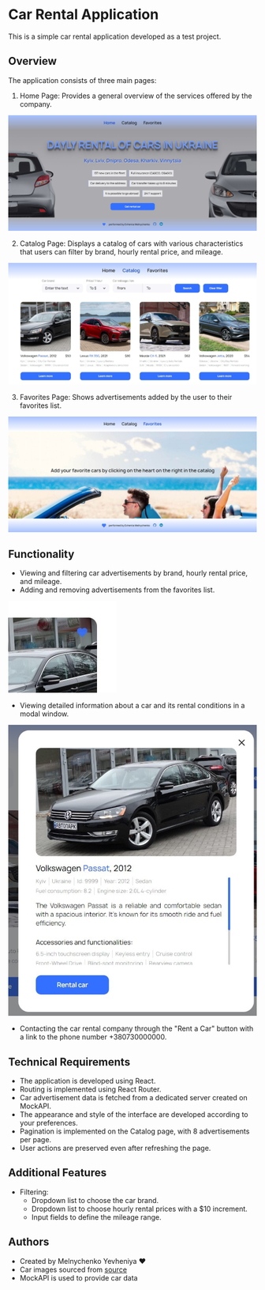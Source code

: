 # Car Rental Application

This is a simple car rental application developed as a test project.

## Overview

The application consists of three main pages:

1. Home Page: Provides a general overview of the services offered by the company.

 ![Home Page](./assets/homePage.jpg)
 
2. Catalog Page: Displays a catalog of cars with various characteristics that users can filter by brand, hourly rental price, and mileage.

![Catalog Page](./assets/catalogPage.jpg)
  
3. Favorites Page: Shows advertisements added by the user to their favorites list.

![Favorites Page](./assets/favoritePage.jpg)

## Functionality

- Viewing and filtering car advertisements by brand, hourly rental price, and mileage.
- Adding and removing advertisements from the favorites list.

![Adding and removing advertisements from the favorites list](./assets/favoriteHeart.jpg)

- Viewing detailed information about a car and its rental conditions in a modal window.

![Modal Window](./assets/modal.jpg)

- Contacting the car rental company through the "Rent a Car" button with a link to the phone number +380730000000.

## Technical Requirements

- The application is developed using React.
- Routing is implemented using React Router.
- Car advertisement data is fetched from a dedicated server created on MockAPI.
- The appearance and style of the interface are developed according to your preferences.
- Pagination is implemented on the Catalog page, with 8 advertisements per page.
- User actions are preserved even after refreshing the page.

## Additional Features

- Filtering:
  - Dropdown list to choose the car brand.
  - Dropdown list to choose hourly rental prices with a $10 increment.
  - Input fields to define the mileage range.

## Authors

- Created by Melnychenko Yevheniya ❤️
- Car images sourced from [source](https://cloudinary.com/)
- MockAPI is used to provide car data

